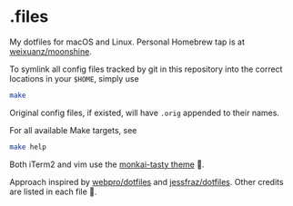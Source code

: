 # .files

My dotfiles for macOS and Linux.  Personal Homebrew tap is at
[weixuanz/moonshine](https://github.com/WeixuanZ/homebrew-moonshine).

To symlink all config files tracked by git in this repository into the correct
locations in your `$HOME`, simply use

```sh
make
```

Original config files, if existed, will have `.orig` appended to their names.

For all available Make targets, see

```sh
make help
```

Both iTerm2 and vim use the [monkai-tasty
theme](https://github.com/patstockwell/vim-monokai-tasty) 🎉.

Approach inspired by [webpro/dotfiles](https://github.com/webpro/dotfiles) and
[jessfraz/dotfiles](https://github.com/jessfraz/dotfiles). Other credits are
listed in each file 🖖.
